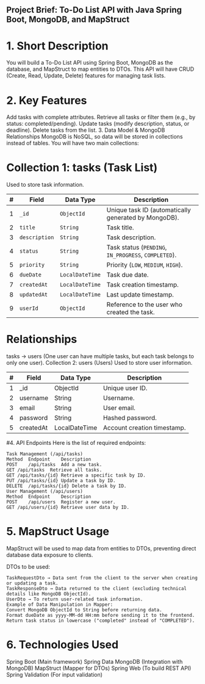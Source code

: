 ## Project Brief: To-Do List API with Java Spring Boot, MongoDB, and MapStruct

# 1. Short Description
You will build a To-Do List API using Spring Boot, MongoDB as the database, and MapStruct to map entities to DTOs. This API will have CRUD (Create, Read, Update, Delete) features for managing task lists.

# 2. Key Features
Add tasks with complete attributes.
Retrieve all tasks or filter them (e.g., by status: completed/pending).
Update tasks (modify description, status, or deadline).
Delete tasks from the list.
3. Data Model & MongoDB Relationships
MongoDB is NoSQL, so data will be stored in collections instead of tables. You will have two main collections:

# Collection 1: tasks (Task List)
Used to store task information.

| #  | Field       | Data Type     | Description                                         |
|----|------------|--------------|-----------------------------------------------------|
| 1  | `_id`      | `ObjectId`    | Unique task ID (automatically generated by MongoDB). |
| 2  | `title`    | `String`      | Task title.                                        |
| 3  | `description` | `String`  | Task description.                                  |
| 4  | `status`   | `String`      | Task status (`PENDING`, `IN_PROGRESS`, `COMPLETED`). |
| 5  | `priority` | `String`      | Priority (`LOW`, `MEDIUM`, `HIGH`).                |
| 6  | `dueDate`  | `LocalDateTime` | Task due date.                                  |
| 7  | `createdAt` | `LocalDateTime` | Task creation timestamp.                       |
| 8  | `updatedAt` | `LocalDateTime` | Last update timestamp.                         |
| 9  | `userId`   | `ObjectId`    | Reference to the user who created the task.       |


# Relationships
tasks → users (One user can have multiple tasks, but each task belongs to only one user).
Collection 2: users (Users)
Used to store user information.

| # | Field	            | Data Type	                 | Description                  |
|---|-----------------|----------------------------|--------------------------------|
| 1 | _id	              | ObjectId	                   | Unique user ID.                | 
| 2 | username	        | String	                     | Username.                      | 
| 3 | email	            | String	                     | User email.                    | 
| 4 | password	        | String	                     | Hashed password.               | 
| 5 | createdAt	        | LocalDateTime	               | Account creation timestamp.    | 

#4. API Endpoints
Here is the list of required endpoints:

```
Task Management (/api/tasks)
Method	Endpoint	Description
POST	/api/tasks	Add a new task.
GET	/api/tasks	Retrieve all tasks.
GET	/api/tasks/{id}	Retrieve a specific task by ID.
PUT	/api/tasks/{id}	Update a task by ID.
DELETE	/api/tasks/{id}	Delete a task by ID.
User Management (/api/users)
Method	Endpoint	Description
POST	/api/users	Register a new user.
GET	/api/users/{id}	Retrieve user data by ID.
```


# 5. MapStruct Usage
MapStruct will be used to map data from entities to DTOs, preventing direct database data exposure to clients.

DTOs to be used:
```
TaskRequestDto → Data sent from the client to the server when creating or updating a task.
TaskResponseDto → Data returned to the client (excluding technical details like MongoDB ObjectId).
UserDto → To return user-related task information.
Example of Data Manipulation in Mapper:
Convert MongoDB ObjectId to String before returning data.
Format dueDate as yyyy-MM-dd HH:mm before sending it to the frontend.
Return task status in lowercase ("completed" instead of "COMPLETED").
```

# 6. Technologies Used
Spring Boot (Main framework)
Spring Data MongoDB (Integration with MongoDB)
MapStruct (Mapper for DTOs)
Spring Web (To build REST API)
Spring Validation (For input validation)
